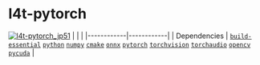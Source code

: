 # l4t-pytorch

[![`l4t-pytorch_jp51`](https://github.com/dusty-nv/jetson-containers/actions/workflows/l4t-pytorch_jp51.yml/badge.svg)](https://github.com/dusty-nv/jetson-containers/actions/workflows/l4t-pytorch_jp51.yml)
|            |            |
|------------|------------|
| Dependencies | [`build-essential`](/packages/build-essential) [`python`](/packages/python) [`numpy`](/packages/numpy) [`cmake`](/packages/cmake/cmake_pip) [`onnx`](/packages/onnx) [`pytorch`](/packages/pytorch) [`torchvision`](/packages/pytorch/torchvision) [`torchaudio`](/packages/pytorch/torchaudio) [`opencv`](/packages/opencv) [`pycuda`](/packages/pycuda) |
